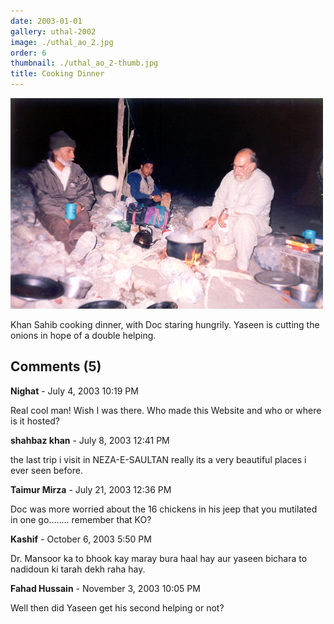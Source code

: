 ```yaml
---
date: 2003-01-01
gallery: uthal-2002
image: ./uthal_ao_2.jpg
order: 6
thumbnail: ./uthal_ao_2-thumb.jpg
title: Cooking Dinner
---
```


![Cooking Dinner](./uthal_ao_2.jpg)

Khan Sahib cooking dinner, with Doc staring hungrily. Yaseen is cutting the onions in hope of a double helping.

<div id="comments">

## Comments (5)

<div id="comment">

**Nighat** - July  4, 2003 10:19 PM

Real cool man! Wish I was there. Who made this Website and who or where is it hosted?

</div>

<div id="comment">

**shahbaz khan** - July  8, 2003 12:41 PM

the last trip i visit in NEZA-E-SAULTAN really its a very beautiful places i ever seen before.

</div>

<div id="comment">

**Taimur Mirza** - July 21, 2003 12:36 PM

Doc was more worried about the 16 chickens in his jeep that you mutilated in one go........ remember that KO?

</div>

<div id="comment">

**Kashif** - October  6, 2003  5:50 PM

Dr. Mansoor ka to bhook kay maray bura haal hay aur yaseen bichara to nadidoun ki tarah dekh raha hay.

</div>

<div id="comment">

**Fahad Hussain** - November  3, 2003 10:05 PM

Well then did Yaseen get his second helping or not?

</div>

</div>